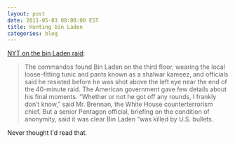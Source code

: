 ```yaml
---
layout: post
date: 2011-05-03 08:00:00 EST
title: Hunting bin Laden
categories: blog
---
```


[NYT on the bin Laden raid](http://www.nytimes.com/2011/05/03/world/asia/03intel.html?hp=&amp;pagewanted=all):

>The commandos found Bin Laden on the third floor, wearing the local loose-fitting tunic and pants known as a shalwar kameez, and officials said he resisted before he was shot above the left eye near the end of the 40-minute raid. The American government gave few details about his final moments. “Whether or not he got off any rounds, I frankly don’t know,” said Mr. Brennan, the White House counterterrorism chief. But a senior Pentagon official, briefing on the condition of anonymity, said it was clear Bin Laden “was killed by U.S. bullets.

Never thought I'd read that.